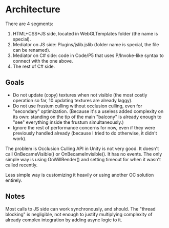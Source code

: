 Architecture
===

There are 4 segments:

1. HTML+CSS+JS side, located in WebGLTemplates folder (the name is special).
2. Mediator on JS side: Plugins/jslib.jslib (folder name is special, the file can be renamed).
3. Mediator on C# side: code in Code/P5 that uses P/Invoke-like syntax to connect with the one above.
4. The rest of C# side.

Goals
---

- Do not update (copy) textures when not visible (the most costly operation so far, 10 updating textures are already laggy).
- Do not use frustum culling without occlusion culling, even for "secondary" optimization. (Because it's a useless added complexity on its own: standing on the tip of the main "balcony" is already enough to "see" everything inside the frustum simultaneously.)
- Ignore the rest of performance concerns for now, even if they were previously handled already (because I tried to do otherwise, it didn't work).

The problem is Occlusion Culling API in Unity is not very good. It doesn't call OnBecameVisible() or OnBecameInvisible(). It has no events. The only simple way is using OnWillRender() and setting timeout for when it wasn't called recently.

Less simple way is customizing it heavily or using another OC solution entirely.

Notes
---

Most calls to JS side can work synchronously, and should. The "thread blocking" is negligible, not enough to justify multiplying complexity of already complex integration by adding async logic to it.
